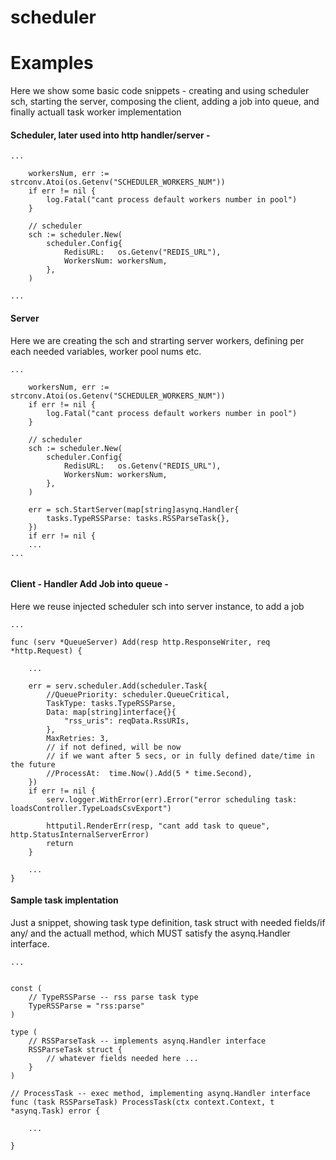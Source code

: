 # scheduler

# Examples

Here we show some basic code snippets - creating and using scheduler sch, starting the server, composing the client, adding a job into queue, and finally actuall task worker implementation

#### Scheduler, later used into http handler/server - 
```
...

	workersNum, err := strconv.Atoi(os.Getenv("SCHEDULER_WORKERS_NUM"))
	if err != nil {
		log.Fatal("cant process default workers number in pool")
	}

	// scheduler
	sch := scheduler.New(
		scheduler.Config{
			RedisURL:   os.Getenv("REDIS_URL"),
			WorkersNum: workersNum,
		},
	)

...
```

#### Server
Here we are creating the sch and strarting server workers, defining per each needed variables, worker pool nums etc.
```
...

	workersNum, err := strconv.Atoi(os.Getenv("SCHEDULER_WORKERS_NUM"))
	if err != nil {
		log.Fatal("cant process default workers number in pool")
	}

	// scheduler
	sch := scheduler.New(
		scheduler.Config{
			RedisURL:   os.Getenv("REDIS_URL"),
			WorkersNum: workersNum,
		},
	)

	err = sch.StartServer(map[string]asynq.Handler{
		tasks.TypeRSSParse: tasks.RSSParseTask{},
	})
	if err != nil {
    ...
...


```

#### Client - Handler Add Job into queue -
Here we reuse injected scheduler sch into server instance, to add a job
```
...

func (serv *QueueServer) Add(resp http.ResponseWriter, req *http.Request) {

    ...

	err = serv.scheduler.Add(scheduler.Task{
		//QueuePriority: scheduler.QueueCritical,
		TaskType: tasks.TypeRSSParse,
		Data: map[string]interface{}{
			"rss_uris": reqData.RssURIs,
		},
		MaxRetries: 3,
		// if not defined, will be now
		// if we want after 5 secs, or in fully defined date/time in the future
		//ProcessAt:  time.Now().Add(5 * time.Second),
	})
	if err != nil {
		serv.logger.WithError(err).Error("error scheduling task: loadsController.TypeLoadsCsvExport")

		httputil.RenderErr(resp, "cant add task to queue", http.StatusInternalServerError)
		return
	}

    ...
}
```

#### Sample task implentation
Just a snippet, showing task type definition, task struct with needed fields/if any/ and the actuall method, which MUST satisfy the asynq.Handler interface.

```
...


const (
	// TypeRSSParse -- rss parse task type
	TypeRSSParse = "rss:parse"
)

type (
	// RSSParseTask -- implements asynq.Handler interface
	RSSParseTask struct {
		// whatever fields needed here ...
	}
)

// ProcessTask -- exec method, implementing asynq.Handler interface
func (task RSSParseTask) ProcessTask(ctx context.Context, t *asynq.Task) error {

    ... 

}

```
